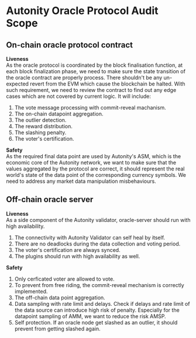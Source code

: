 # Autonity Oracle Protocol Audit Scope

## On-chain oracle protocol contract
**Liveness**    
As the oracle protocol is coordinated by the block finalisation function, at each block finalization phase, we need to make sure the state transition of the oracle contract are properly process. There shouldn't be any un-expected revert from the EVM which cause the blockchain be halted. With such requirement, we need to review the contract to find out any edge cases which are not covered by current logic. It will include:
1. The vote message processing with commit-reveal machanism.
2. The on-chain datapoint aggregation.
3. The outlier detection.
4. The reward distribution.
5. The slashing penalty.
6. The voter's certification.    

**Safety**     
As the required final data point are used by Autonity's ASM, which is the economic core of the Autonity network, we want to make sure that the values aggregated by the protocol are correct, it should represent the real world's state of the data point of the corresponding currency symbols. We need to address any market data manipulation misbehaviours.

## Off-chain oracle server
**Liveness**    
As a side component of the Autonity validator, oracle-server should run with high availability. 
1. The connectivity with Autonity Validator can self heal by itself.
2. There are no deadlocks during the data collection and voting period.
3. The voter's certification are always synced.
4. The plugins should run with high availability as well.

**Safety**    
1. Only cerficated voter are allowed to vote.
2. To prevent from free riding, the commit-reveal mechanism is correctly implemented.
3. The off-chain data point aggregation.
4. Data sampling with rate limit and delays.
   Check if delays and rate limit of the data source can introduce high risk of penalty. Especially for the datapoint sampling of AMM, we want to reduce the risk AMSP.
5. Self protection.
   If an oracle node get slashed as an outlier, it should prevent from getting slashed again.


